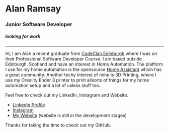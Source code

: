 # **Alan Ramsay**
### Junior Software Developer
##### *looking for work*
---------------------
Hi, I am Alan a recent graduate from [CodeClan Edinburgh](https://codeclan.com/ "Links to CodeClan's Website") where I was on their Professional Software Developer Course. I am based outside Edinburgh, Scotland and have an interest in Home Automation. The platform I use for my home automation is the opensource [Home Assistant](https://www.home-assistant.io/ "Links to the Home Assistant Website") which has a great community. Another techy interest of mine is 3D Printing, where I use my Creality Ender 3 printer to print allsorts of things for my home automation setup and a lot of usless stuff too.

Feel free to check out my LinkedIn, Instagram and Website.

- [LinkedIn Profile](https://www.linkedin.com/in/alan-ramsay)
- [Instagram](https://www.instagram.com/aramsay03/)
- [My Website](https://aramsay.co.uk/) (website is still in the development stages)

Thanks for taking the time to check out my GitHub.

<!--
**aramsay03/aramsay03** is a ✨ _special_ ✨ repository because its `README.md` (this file) appears on your GitHub profile.

Here are some ideas to get you started:

- 🔭 I’m currently working on ...
- 🌱 I’m currently learning ...
- 👯 I’m looking to collaborate on ...
- 🤔 I’m looking for help with ...
- 💬 Ask me about ...
- 📫 How to reach me: ...
- 😄 Pronouns: ...
- ⚡ Fun fact: ...
-->
